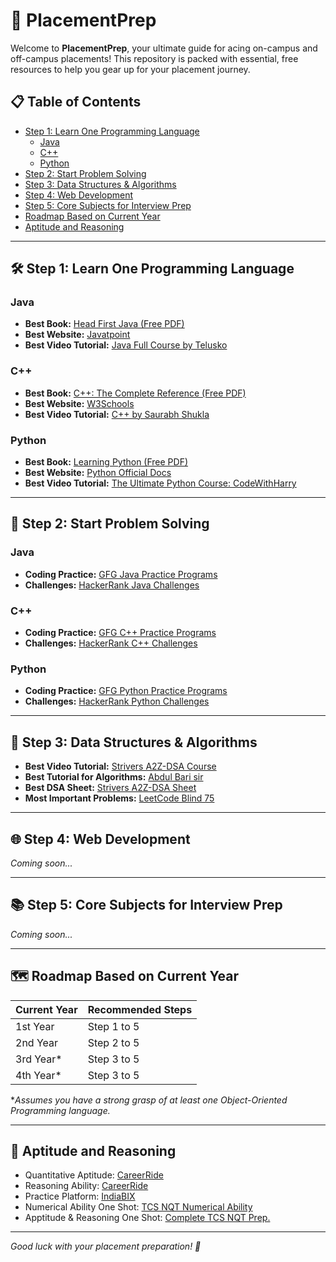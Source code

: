 # 🎯 PlacementPrep

Welcome to **PlacementPrep**, your ultimate guide for acing on-campus and off-campus placements! This repository is packed with essential, free resources to help you gear up for your placement journey.

## 📋 Table of Contents
- [Step 1: Learn One Programming Language](#-step-1-learn-one-programming-language)
  - [Java](#java)
  - [C++](#c)
  - [Python](#python)
- [Step 2: Start Problem Solving](#-step-2-start-problem-solving)
- [Step 3: Data Structures & Algorithms](#-step-3-data-structures--algorithms)
- [Step 4: Web Development](#-step-4-web-development)
- [Step 5: Core Subjects for Interview Prep](#-step-5-core-subjects-for-interview-prep)
- [Roadmap Based on Current Year](#-roadmap-based-on-current-year)
- [Aptitude and Reasoning](#aptitude-and-reasoning)

---

## 🛠 Step 1: Learn One Programming Language

### Java
- **Best Book:** [Head First Java (Free PDF)](https://www.rcsdk12.org/cms/lib/NY01001156/Centricity/Domain/4951/Head_First_Java_Second_Edition.pdf)
- **Best Website:** [Javatpoint](https://www.javatpoint.com/java-tutorial)
- **Best Video Tutorial:** [Java Full Course by Telusko](https://www.youtube.com/playlist?list=PLsyeobzWxl7pe_IiTfNyr55kwJPWbgxB5)

### C++
- **Best Book:** [C++: The Complete Reference (Free PDF)](https://github.com/mytestatoz/Books/blob/master/C%2B%2B/C%2B%2B%20Complete%20Reference.pdf)
- **Best Website:** [W3Schools](https://www.w3schools.com/cpp/)
- **Best Video Tutorial:** [C++ by Saurabh Shukla](https://www.youtube.com/playlist?list=PLLYz8uHU480j37APNXBdPz7YzAi4XlQUF)

### Python
- **Best Book:** [Learning Python (Free PDF)](https://cfm.ehu.es/ricardo/docs/python/Learning_Python.pdf)
- **Best Website:** [Python Official Docs](https://docs.python.org/3/tutorial/index.html)
- **Best Video Tutorial:** [The Ultimate Python Course: CodeWithHarry](https://www.youtube.com/playlist?list=PLu0W_9lII9agwh1XjRt242xIpHhPT2llg)

---

## 🧠 Step 2: Start Problem Solving

### Java
- **Coding Practice:** [GFG Java Practice Programs](https://www.geeksforgeeks.org/java-exercises/)
- **Challenges:** [HackerRank Java Challenges](https://www.hackerrank.com/domains/java)

### C++
- **Coding Practice:** [GFG C++ Practice Programs](https://www.geeksforgeeks.org/cpp-exercises/)
- **Challenges:** [HackerRank C++ Challenges](https://www.hackerrank.com/domains/cpp)

### Python
- **Coding Practice:** [GFG Python Practice Programs](https://www.geeksforgeeks.org/python-programming-examples/)
- **Challenges:** [HackerRank Python Challenges](https://www.hackerrank.com/domains/python)

---

## 🧩 Step 3: Data Structures & Algorithms
- **Best Video Tutorial:** [Strivers A2Z-DSA Course](https://www.youtube.com/playlist?list=PLgUwDviBIf0oF6QL8m22w1hIDC1vJ_BHz)
- **Best Tutorial for Algorithms:** [Abdul Bari sir](https://www.youtube.com/playlist?list=PLDN4rrl48XKpZkf03iYFl-O29szjTrs_O)
- **Best DSA Sheet:** [Strivers A2Z-DSA Sheet](https://takeuforward.org/strivers-a2z-dsa-course/strivers-a2z-dsa-course-sheet-2)
- **Most Important Problems:** [LeetCode Blind 75](https://leetcode.com/discuss/general-discussion/460599/blind-75-leetcode-questions)

---

## 🌐 Step 4: Web Development
*Coming soon...*

---

## 📚 Step 5: Core Subjects for Interview Prep
*Coming soon...*

---

## 🗺 Roadmap Based on Current Year

| Current Year | Recommended Steps |
|--------------|------------------|
| 1st Year     | Step 1 to 5       |
| 2nd Year     | Step 2 to 5       |
| 3rd Year*    | Step 3 to 5       |
| 4th Year*    | Step 3 to 5       |

**Assumes you have a strong grasp of at least one Object-Oriented Programming language.*

---

## 💼 Aptitude and Reasoning
- Quantitative Aptitude: [CareerRide](https://www.youtube.com/playlist?list=PLpyc33gOcbVA4qXMoQ5vmhefTruk5t9lt)
- Reasoning Ability: [CareerRide](https://www.youtube.com/playlist?list=PLpyc33gOcbVC2wRtQXK8Gdt1VFjeVY4ea)
- Practice Platform: [IndiaBIX](https://www.indiabix.com/)
- Numerical Ability One Shot: [TCS NQT Numerical Ability](https://youtu.be/S-Ji7aayH3A?si=7CHVBw81G2_BUQ_B)
- Apptitude & Reasoning One Shot: [Complete TCS NQT Prep.](https://youtu.be/xMjf7pHPlCg?si=GhvYzTzhGOG9Ai71)
---

*Good luck with your placement preparation! 🚀*
